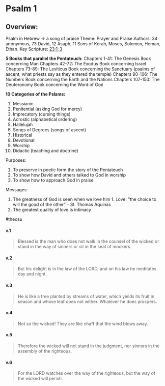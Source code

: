 # Psalm 1

## Overview:
Psalm in Hebrew → a song of praise
Theme: Prayer and Praise
Authors: 34 anonymous, 73 David, 12 Asaph, 11 Sons of Korah, Moses, Solomon, Heman, Ethan.
Key Scripture: [23:1-3](Psalm23.md)

**5 Books that parallel the Pentateuch:**
Chapters 1-41: The Genesis Book concerning Man
Chapters 42-72: The Exodus Book concerning Israel
Chapters 73-89: The Leviticus Book concerning the Sanctuary (psalms of ascent; what priests say as they entered the temple)
Chapters 90-106: The Numbers Book concerning the Earth and the Nations
Chapters 107-150: The Deuteronomy Book concerning the Word of God

**10 Categories of the Pslams:**
1. Messianic
2. Penitential (asking God for mercy)
3. Imprecatory (cursing things)
4. Acrostic (alphabetical ordering)
5. Hallelujah
6. Songs of Degrees (songs of ascent)
7. Historical
8. Devotional
9. Worship
10. Didactic (teaching and doctrine)

Purposes:
1. To preserve in poetic form the story of the Pentateuch
2. To show how David and others talked to God in worship
3. To show how to approach God in praise

Messages:
1. The greatness of God is seen when we love him
		1. Love: "the choice to will the good of the other" - St. Thomas Aquinas
2. The greatest quality of love is intimacy

#theosu 

#### v.1
>Blessed is the man who does not walk in the counsel of the wicked or stand in the way of sinners or sit in the seat of mockers.

#### v.2
>But his delight is in the law of the LORD, and on his law he meditates day and night.

#### v.3
>He is like a tree planted by streams of water, which yields its fruit in season and whose leaf does not wither. Whatever he does prospers.

#### v.4
>Not so the wicked! They are like chaff that the wind blows away.

#### v.5
>Therefore the wicked will not stand in the judgment, nor sinners in the assembly of the righteous.

#### v.6
>For the LORD watches over the way of the righteous, but the way of the wicked will perish.
